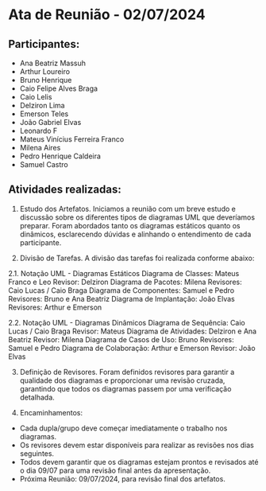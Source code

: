 # Ata de Reunião - 02/07/2024

## Participantes: 
- Ana Beatriz Massuh
- Arthur Loureiro
- Bruno Henrique
- Caio Felipe Alves Braga
- Caio Lelis
- Delziron Lima
- Emerson Teles
- João Gabriel Elvas
- Leonardo F
- Mateus Vinícius Ferreira Franco
- Milena Aires
- Pedro Henrique Caldeira
- Samuel Castro

## Atividades realizadas:

1. Estudo dos Artefatos. Iniciamos a reunião com um breve estudo e discussão sobre os diferentes tipos de diagramas UML que deveríamos preparar. Foram abordados tanto os diagramas estáticos quanto os dinâmicos, esclarecendo dúvidas e alinhando o entendimento de cada participante.

2. Divisão de Tarefas. A divisão das tarefas foi realizada conforme abaixo:

  2.1. Notação UML - Diagramas Estáticos
    Diagrama de Classes: Mateus Franco e Leo
      Revisor: Delziron
    Diagrama de Pacotes: Milena
      Revisores: Caio Lucas / Caio Braga
    Diagrama de Componentes: Samuel e Pedro
      Revisores: Bruno e Ana Beatriz
    Diagrama de Implantação: João Elvas
      Revisores: Arthur e Emerson
      
  2.2. Notação UML - Diagramas Dinâmicos
    Diagrama de Sequência: Caio Lucas / Caio Braga
      Revisor: Mateus
    Diagrama de Atividades: Delziron e Ana Beatriz
      Revisor: Milena
    Diagrama de Casos de Uso: Bruno
      Revisores: Samuel e Pedro
    Diagrama de Colaboração: Arthur e Emerson
      Revisor: João Elvas

3. Definição de Revisores. Foram definidos revisores para garantir a qualidade dos diagramas e proporcionar uma revisão cruzada, garantindo que todos os diagramas passem por uma verificação detalhada.

4. Encaminhamentos:

  * Cada dupla/grupo deve começar imediatamente o trabalho nos diagramas.
  * Os revisores devem estar disponíveis para realizar as revisões nos dias seguintes.
  * Todos devem garantir que os diagramas estejam prontos e revisados até o dia 09/07 para uma revisão final antes da apresentação.
  * Próxima Reunião: 09/07/2024, para revisão final dos artefatos.
